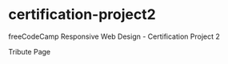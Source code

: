 # certification-project2
freeCodeCamp Responsive Web Design - Certification Project 2

Tribute Page
